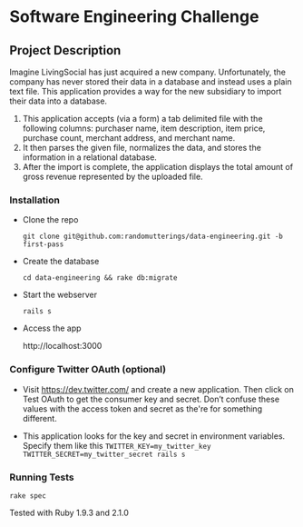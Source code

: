 # Software Engineering Challenge

## Project Description

Imagine LivingSocial has just acquired a new company.  Unfortunately, the company has never stored their data in a database and instead uses a plain text file.  This application provides a way for the new subsidiary to import their data into a database.

1. This application accepts (via a form) a tab delimited file with the following columns: purchaser name, item description, item price, purchase count, merchant address, and merchant name.
1. It then parses the given file, normalizes the data, and stores the information in a relational database.
1. After the import is complete, the application displays the total amount of gross revenue represented by the uploaded file.

### Installation

* Clone the repo

  `git clone git@github.com:randomutterings/data-engineering.git -b first-pass`

* Create the database

  `cd data-engineering && rake db:migrate`

* Start the webserver

  `rails s`

* Access the app

  http://localhost:3000

### Configure Twitter OAuth (optional)

* Visit https://dev.twitter.com/ and create a new application. Then click on Test OAuth to get the consumer key and secret. Don’t confuse these values with the access token and secret as the're for something different.

* This application looks for the key and secret in environment variables.  Specify them like this `TWITTER_KEY=my_twitter_key TWITTER_SECRET=my_twitter_secret rails s`

### Running Tests

  `rake spec`

Tested with Ruby 1.9.3 and 2.1.0
